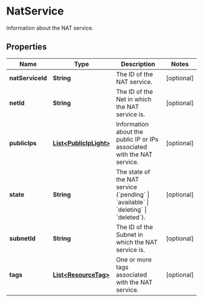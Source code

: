 

# NatService

Information about the NAT service.

## Properties

| Name | Type | Description | Notes |
|------------ | ------------- | ------------- | -------------|
|**natServiceId** | **String** | The ID of the NAT service. |  [optional] |
|**netId** | **String** | The ID of the Net in which the NAT service is. |  [optional] |
|**publicIps** | [**List&lt;PublicIpLight&gt;**](PublicIpLight.md) | Information about the public IP or IPs associated with the NAT service. |  [optional] |
|**state** | **String** | The state of the NAT service (&#x60;pending&#x60; \\| &#x60;available&#x60; \\| &#x60;deleting&#x60; \\| &#x60;deleted&#x60;). |  [optional] |
|**subnetId** | **String** | The ID of the Subnet in which the NAT service is. |  [optional] |
|**tags** | [**List&lt;ResourceTag&gt;**](ResourceTag.md) | One or more tags associated with the NAT service. |  [optional] |



